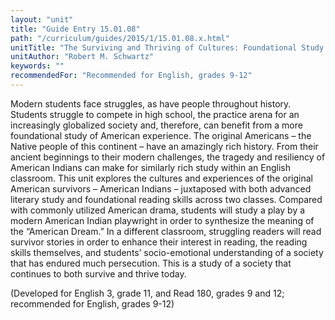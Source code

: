 ```yaml
---
layout: "unit"
title: "Guide Entry 15.01.08"
path: "/curriculum/guides/2015/1/15.01.08.x.html"
unitTitle: "The Surviving and Thriving of Cultures: Foundational Study of American Indian History for Literature"
unitAuthor: "Robert M. Schwartz"
keywords: ""
recommendedFor: "Recommended for English, grades 9-12"
---
```

<main>
<p>
Modern students face struggles, as have people throughout history. Students struggle to compete in high school, the practice arena for an increasingly globalized society and, therefore, can benefit from a more foundational study of American experience. The original Americans – the Native people of this continent – have an amazingly rich history. From their ancient beginnings to their modern challenges, the tragedy and resiliency of American Indians can make for similarly rich study within an English classroom. This unit explores the cultures and experiences of the original American survivors – American Indians – juxtaposed with both advanced literary study and foundational reading skills across two classes. Compared with commonly utilized American drama, students will study a play by a modern American Indian playwright in order to synthesize the meaning of the “American Dream.” In a different classroom, struggling readers will read survivor stories in order to enhance their interest in reading, the reading skills themselves, and students’ socio-emotional understanding of a society that has endured much persecution. This is a study of a society that continues to both survive and thrive today.
</p>
<p>
(Developed for English 3, grade 11, and Read 180, grades 9 and 12; recommended for English, grades 9-12)
</p>
</main>